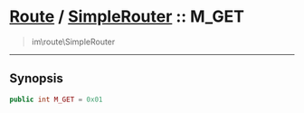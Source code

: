 # [Route](route.md) / [SimpleRouter](route-SimpleRouter.md) :: M_GET
 > im\route\SimpleRouter
____

## Synopsis
```php
public int M_GET = 0x01
```
